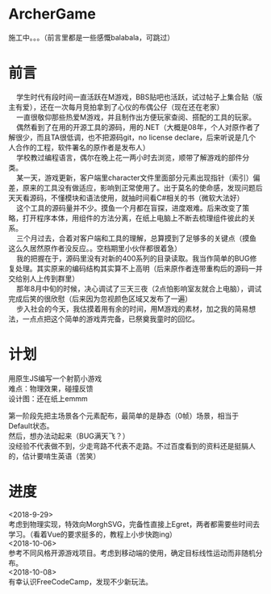 # ArcherGame
施工中。。。（前言里都是一些感慨balabala，可跳过）  
  
# 前言  
&nbsp;&nbsp;&nbsp;&nbsp;学生时代有段时间一直活跃在M游戏，BBS贴吧也活跃，试过帖子上集合贴（版主有爱），还在一次每月竞拍拿到了心仪的布偶公仔（现在还在老家）  
&nbsp;&nbsp;&nbsp;&nbsp;一直很敬仰那些热爱M游戏，并且制作出方便玩家查阅、搭配的工具的玩家。  
&nbsp;&nbsp;&nbsp;&nbsp;偶然看到了在用的开源工具的源码，用的.NET（大概是08年，个人对原作者了解很少，而且TA很低调，也不把源码git，no license declare，后来听说是几个人合作的工程，软件署名的原作者是发布人）  
&nbsp;&nbsp;&nbsp;&nbsp;学校教过编程语言，偶尔在晚上花一两小时去浏览，顺带了解游戏的部件分类。  
&nbsp;&nbsp;&nbsp;&nbsp;某一天，游戏更新，客户端里character文件里面部分元素出现指针（索引）偏差，原来的工具没有做适应，影响到正常使用了。出于莫名的使命感，发现问题后天天看源码，不懂模块和语法使用，就抽时间看C#相关的书（微软大法好）  
&nbsp;&nbsp;&nbsp;&nbsp;这个工具的源码量并不少。摸鱼一个月都在盲探，进度艰难。后来改变了策略，打开程序本体，用组件的方法分离，在纸上电脑上不断去梳理组件彼此的关系。  
&nbsp;&nbsp;&nbsp;&nbsp;三个月过去，合着对客户端和工具的理解，总算摸到了足够多的关键点（摸鱼这么久居然原作者没反应。。空档期里小伙伴都很着急）  
&nbsp;&nbsp;&nbsp;&nbsp;我的把握在于，源码里没有对新的400系列的目录读取。我当作简单的BUG修复处理。其实原来的编码结构其实算不上高明（后来原作者连带重构后的源码一并交给别人上传到群里）  
&nbsp;&nbsp;&nbsp;&nbsp;那年8月中旬的时候，决心调试了三天三夜（2点怕影响室友就合上电脑），调试完成后笑的很欣慰（后来因为忽视颜色区域又发布了一遍）  
&nbsp;&nbsp;&nbsp;&nbsp;步入社会的今天，我估摸着用有余的时间，用M游戏的素材，加之我的简易想法，一点点把这个简单的游戏弄完备，已祭奠我童时的回忆。    

  
# 计划
用原生JS编写一个射箭小游戏  
难点：物理效果，碰撞反馈  
设计图：还在纸上emmm  
  
第一阶段先把主场景各个元素配布，最简单的是静态（0帧）场景，相当于Default状态。  
然后，想办法动起来（BUG满天飞？）  
没经验不代表做不到，少走弯路不代表不走路。不过百度看到的资料还是挺膈人的，估计要啃生英语（苦笑）  
  
# 进度
<2018-9-29>  
考虑到物理实现，特效向MorghSVG，完备性直接上Egret，两者都需要些时间去学习。（看着Vue的要求挺多的，教程上小步快跑ing）  
<2018-10-06>  
参考不同风格开源游戏项目。考虑到移动端的使用，确定目标线性运动而非随机分布。  
<2018-10-08>  
有幸认识FreeCodeCamp，发现不少新玩法。  
